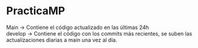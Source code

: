 # PracticaMP



Main -> Contiene el código actualizado en las últimas 24h
<br>
develop -> Contiene el código con los commits más recientes, se suben las actualizaciones diarias a main una vez al día.
